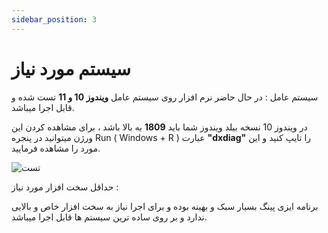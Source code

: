 ```yaml
---
sidebar_position: 3
---
```


# سیستم مورد نیاز



 سیستم عامل : در حال حاضر نرم افزار روی سیستم عامل **ویندوز 10 و 11** تست شده و قابل اجرا میباشد.

 در ویندوز 10 نسخه بیلد ویندوز شما باید **1809** به بالا باشد ، برای مشاهده کردن این ورژن میتوانید در پنجره Run ( Windows + R ) عبارت **"dxdiag"** را تایپ کنید و این مورد را مشاهده فرمایید.

![تست](./img/docsVersionDropdown.png)


 حداقل سخت افزار مورد نیاز : 

 برنامه ایزی پینگ بسیار سبک و بهینه بوده و برای اجرا نیاز به سخت افزار خاص و بالایی ندارد و بر روی ساده ترین سیستم ها قابل اجرا میباشد. 
